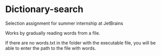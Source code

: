 # Dictionary-search
Selection assignment for summer internship at JetBrains

Works by gradually reading words from a file. 

If there are no words.txt in the folder with the executable file, you will be able to enter the path to the file with words.
